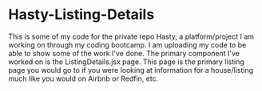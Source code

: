 # Hasty-Listing-Details
This is some of my code for the private repo Hasty, a platform/project I am working on through my coding bootcamp. I am uploading my code to be able to show some of the work I've done. The primary component I've worked on is the ListingDetails.jsx page. This page is the primary listing page you would go to if you were looking at information for a house/listing much like you would on Airbnb or Redfin, etc.
